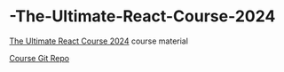 # -The-Ultimate-React-Course-2024

[The Ultimate React Course 2024](https://www.udemy.com/course/the-ultimate-react-course/) course material

[Course Git Repo](https://github.com/jonasschmedtmann/ultimate-react-course)
